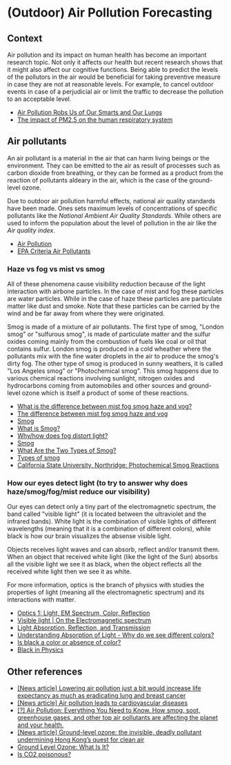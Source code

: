 # (Outdoor) Air Pollution Forecasting

## Context

Air pollution and its impact on human health has become an important research topic. Not only it affects our health but recent research shows that it might also affect our cognitive functions. Being able to predict the levels of the pollutors in the air would be beneficial for taking preventive measure in case they are not at reasonable levels. For example, to cancel outdoor events in case of a perjudicial air or limit the traffic to decrease the pollution to an acceptable level.

- [Air Pollution Robs Us of Our Smarts and Our Lungs](https://www.nationalgeographic.com/environment/2018/09/news-air-quality-brain-cognitive-function/)
- [The impact of PM2.5 on the human respiratory system](https://www.ncbi.nlm.nih.gov/pmc/articles/PMC4740125/)

## Air pollutants

An air pollutant is a material in the air that can harm living beings or the environment. They can be emitted to the air as result of processes such as carbon dioxide from breathing, or they can be formed as a product from the reaction of pollutants aldeary in the air, which is the case of the ground-level ozone.

Due to outdoor air pollution harmful effects, national air quality standards have been made. Ones sets maximum levels of concentrations of specific pollutants like the _National Ambient Air Quality Standards_. While others are used to inform the population about the level of pollution in the air like the _Air quality index_.

<!-- TODO: investigate about "Indoor air quality" -->
<!-- TODO: talk about EPA, NAAQS and each "criteria pollutant" -->

- [Air Pollution](https://en.wikipedia.org/wiki/Air_pollution)
- [EPA Criteria Air Pollutants](https://www.epa.gov/criteria-air-pollutants)

### Haze vs fog vs mist vs smog

All of these phenomena cause visibility reduction because of the light interaction with airbone particles. In the case of mist and fog these particles are water particles. While in the case of haze these particles are particulate matter like dust and smoke. Note that these particles can be carried by the wind and be far away from where they were originated.

Smog is made of a mixture of air pollutants. The first type of smog, "London smog" or "sulfurous smog", is made of particulate matter and the sulfur oxides coming mainly from the combustion of fuels like coal or oil that contains sulfur. London smog is produced in a cold wheather where the pollutants mix with the fine water droplets in the air to produce the smog's dirty fog. The other type of smog is produced in sunny weathers, it is called "Los Angeles smog" or "Photochemical smog". This smog happens due to various chemical reactions involving sunlight, nitrogen oxides and hydrocarbons coming from automobiles and other sources and ground-level ozone which is itself a product of some of these reactions.

- [What is the difference between mist fog smog haze and vog?](https://www.quora.com/What-is-the-difference-between-mist-fog-smog-haze-and-vog)
- [The difference between mist fog smog haze and vog](https://knowledgenuts.com/2014/11/08/the-difference-between-mist-fog-smog-haze-and-vog/)
- [Smog](https://www.nationalgeographic.org/encyclopedia/smog/)
- [What is Smog?](https://www.conserve-energy-future.com/SmogPollution.php)
- [Why/how does fog distort light?](https://www.reddit.com/r/askscience/comments/1thewh/whyhow_does_fog_distort_light/)
- [Smog](https://www.britannica.com/science/smog#ref16459)
- [What Are the Two Types of Smog?](https://www.reference.com/science/two-types-smog-1eb0f58e241e2d67)
- [Types of smog](https://sciencing.com/types-smog-7010.html)
- [California State University, Northridge: Photochemical Smog Reactions](http://www.csun.edu/~vchsc006/356b/reactions.html)

### How our eyes detect light (to try to answer why does haze/smog/fog/mist reduce our visibility)

Our eyes can detect only a tiny part of the electromagnetic spectrum, the band called "visible light" (it is located between the ultraviolet and the infrared bands). White light is the combination of visible lights of different wavelengths (meaning that it is a combination of different colors), while black is how our brain visualizes the absense visible light.

Objects receives light waves and can absorb, reflect and/or transmit them. When an object that received white light (like the light of the Sun) absorbs all the visible light we see it as black, when the object reflects all the received white light then we see it as white.

For more information, optics is the branch of physics with studies the properties of light (meaning all the electromagnetic spectrum) and its interactions with matter.

- [Optics 1: Light, EM Spectrum, Color, Reflection](https://www.youtube.com/watch?v=er7Zww0hQDM)
- [Visible light | On the Electromagnetic spectrum](https://www.youtube.com/watch?v=DOnXkEDQ6e8)
- [Light Absorption, Reflection, and Transmission](https://www.youtube.com/watch?v=DOsro2kGjGc)
- [Understanding Absorption of Light - Why do we see different colors?](https://www.youtube.com/watch?v=VwNKPgo3oxA)
- [Is black a color or absence of color?](https://physics.stackexchange.com/questions/92535/is-black-a-color-or-absence-of-color)
- [Black in Physics](https://en.wikipedia.org/wiki/Black#Physics)

## Other references

- [[News article] Lowering air pollution just a bit would increase life expectancy as much as eradicating lung and breast cancer](https://qz.com/1367133/lowering-air-pollution-just-a-bit-would-increase-life-expectancy-as-much-as-eradicating-lung-and-breast-cancer/)
- [[News article] Air pollution leads to cardiovascular diseases](https://www.sciencedaily.com/releases/2018/08/180822122829.htm)
- [[?] Air Pollution: Everything You Need to Know. How smog, soot, greenhouse gases, and other top air pollutants are affecting the planet and your health.](https://www.nrdc.org/stories/air-pollution-everything-you-need-know)
- [[News article] Ground-level ozone: the invisible, deadly pollutant undermining Hong Kong’s quest for clean air](https://www.scmp.com/news/hong-kong/health-environment/article/2160507/ground-level-ozone-invisible-deadly-pollutant)
- [Ground Level Ozone: What Is It?](https://www.youtube.com/watch?v=THYoUULn_2U)
- [Is CO2 poisonous?](https://www.thoughtco.com/carbon-dioxide-poisonous-607545)
